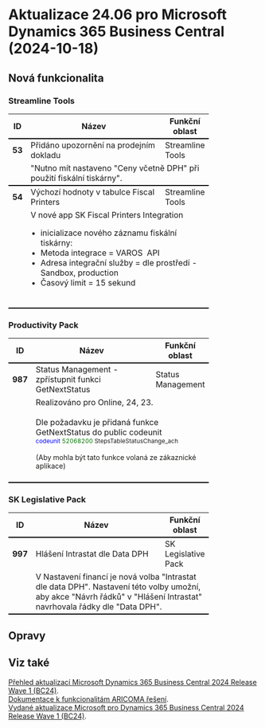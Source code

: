 ﻿# Aktualizace 24.06 pro Microsoft Dynamics 365 Business Central (2024-10-18)

## Nová funkcionalita

### Streamline Tools
<table style="width:80%"><tr><th style="width:8%">ID</th><th style="width:70%">Název</th><th style="width:22%">Funkční oblast</th></tr>
<tr>
        <td style="border-top: 2px solid #000;"><b>53</b></td>
        <td style="border-top: 2px solid #000;">Přidáno upozornění na prodejním dokladu</td>
        <td style="border-top: 2px solid #000;">Streamline Tools</td>
        </tr><tr>
            <td style="border-bottom: 2px solid #000;"></td>
            <td style="border-bottom: 2px solid #000;" colspan="2"><div>&quot;Nutno mít nastaveno &quot;Ceny včetně DPH&quot; při použití fiskální tiskárny&quot;. </div></td>
            </tr><tr>
        <td style="border-top: 2px solid #000;"><b>54</b></td>
        <td style="border-top: 2px solid #000;">Výchozí hodnoty v tabulce Fiscal Printers</td>
        <td style="border-top: 2px solid #000;">Streamline Tools</td>
        </tr><tr>
            <td style="border-bottom: 2px solid #000;"></td>
            <td style="border-bottom: 2px solid #000;" colspan="2"><div><div style="box-sizing:border-box;margin:0px;color:rgba(0, 0, 0, 0.9);">V nové app SK Fiscal Printers Integration </div><div style="box-sizing:border-box;margin:0px;color:rgba(0, 0, 0, 0.9);"><ul style="box-sizing:border-box;padding:0px 0px 0px 20px;"><li style="box-sizing:border-box;">inicializace nového záznamu fiskální tiskárny: </li><li style="box-sizing:border-box;">Metoda integrace = VAROS&nbsp; API </li><li style="box-sizing:border-box;">Adresa integrační služby = dle prostředí - Sandbox, production </li><li style="box-sizing:border-box;">Časový limit = 15 sekund </li> </ul> </div><br> </div></td>
            </tr> </table>

### Productivity Pack
<table style="width:80%"><tr><th style="width:8%">ID</th><th style="width:70%">Název</th><th style="width:22%">Funkční oblast</th></tr>
<tr>
        <td style="border-top: 2px solid #000;"><b>987</b></td>
        <td style="border-top: 2px solid #000;">Status Management - zpřístupnit funkci GetNextStatus</td>
        <td style="border-top: 2px solid #000;">Status Management</td>
        </tr><tr>
            <td style="border-bottom: 2px solid #000;"></td>
            <td style="border-bottom: 2px solid #000;" colspan="2"><div><div style="box-sizing:border-box;margin:0px;color:rgba(0, 0, 0, 0.9);">Realizováno pro Online, 24, 23. </div><div style="box-sizing:border-box;margin:0px;color:rgba(0, 0, 0, 0.9);"><br style="box-sizing:border-box;"> </div><div style="box-sizing:border-box;margin:0px;color:rgba(0, 0, 0, 0.9);">Dle požadavku je přidaná funkce GetNextStatus do public codeunit<br style="box-sizing:border-box;"><span style="box-sizing:border-box;font-size:12px;background-color:rgb(255, 255, 254);color:rgb(0, 0, 255);">codeunit</span><span style="box-sizing:border-box;font-size:12px;background-color:rgb(255, 255, 254);">&nbsp;</span><span style="box-sizing:border-box;font-size:12px;background-color:rgb(255, 255, 254);color:rgb(0, 114, 0);">52068200</span><span style="box-sizing:border-box;font-size:12px;background-color:rgb(255, 255, 254);">&nbsp;StepsTableStatusChange_ac</span><span style="box-sizing:border-box;background-color:rgb(255, 255, 254);font-size:12px;">h</span> </div><div style="box-sizing:border-box;margin:0px;color:rgba(0, 0, 0, 0.9);"><span style="box-sizing:border-box;background-color:rgb(255, 255, 254);font-size:12px;"><span style="box-sizing:border-box;font-size:14px;"><br style="box-sizing:border-box;"></span></span> </div><div style="box-sizing:border-box;margin:0px;color:rgba(0, 0, 0, 0.9);"><span style="box-sizing:border-box;background-color:rgb(255, 255, 254);font-size:12px;"><span style="box-sizing:border-box;font-size:14px;">(Aby mohla být tato funkce volaná ze zákaznické aplikace)</span></span> </div><br> </div></td>
            </tr> </table>

### SK Legislative Pack
<table style="width:80%"><tr><th style="width:8%">ID</th><th style="width:70%">Název</th><th style="width:22%">Funkční oblast</th></tr>
<tr>
        <td style="border-top: 2px solid #000;"><b>997</b></td>
        <td style="border-top: 2px solid #000;">Hlášení Intrastat dle Data DPH</td>
        <td style="border-top: 2px solid #000;">SK Legislative Pack</td>
        </tr><tr>
            <td style="border-bottom: 2px solid #000;"></td>
            <td style="border-bottom: 2px solid #000;" colspan="2"><div>V Nastavení financí je nová volba &quot;Intrastat dle data DPH&quot;. Nastavení této volby umožní, aby akce &quot;Návrh řádků&quot; v &quot;Hlášení Intrastat&quot; navrhovala řádky dle &quot;Data DPH&quot;.<br> </div></td>
            </tr> </table>

## Opravy

## Viz také 

[Přehled aktualizací Microsoft Dynamics 365 Business Central 2024 Release Wave 1 (BC24)](Updates-bc24.md).  
[Dokumentace k funkcionalitám ARICOMA řešení](https://www.aricoma.com/docs/cs-cz/dynamics365/business-central/Solutions/solutions.html).    
[Vydané aktualizace Microsoft pro Dynamics 365 Business Central 2024 Release Wave 1 (BC24)](https://learn.microsoft.com/en-us/dynamics365/business-central/dev-itpro/whatsnew/whatsnew-update-24-1). 

